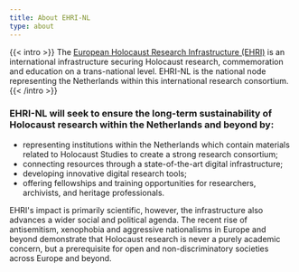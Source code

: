 ```yaml
---
title: About EHRI-NL
type: about
---
```


{{< intro >}}
The [European Holocaust Research Infrastructure (EHRI)](https://www.ehri-project.eu) is an international 
infrastructure securing Holocaust research, commemoration and education on a trans-national level. 
EHRI-NL is the national node representing the Netherlands within this international research consortium.
{{< /intro >}}

### EHRI-NL will seek to ensure the long-term sustainability of Holocaust research within the Netherlands and beyond by:

 * representing institutions within the Netherlands which contain materials related to Holocaust
   Studies to create a strong research consortium;
 * connecting resources through a state-of-the-art digital infrastructure;
 * developing innovative digital research tools;
 * offering fellowships and training opportunities for researchers, archivists, and heritage professionals.

EHRI's impact is primarily scientific, however, the infrastructure also advances a wider
social and political agenda. The recent rise of antisemitism, xenophobia and aggressive
nationalisms in Europe and beyond demonstrate that Holocaust research is never a purely
academic concern, but a prerequisite for open and non-discriminatory societies across
Europe and beyond.
